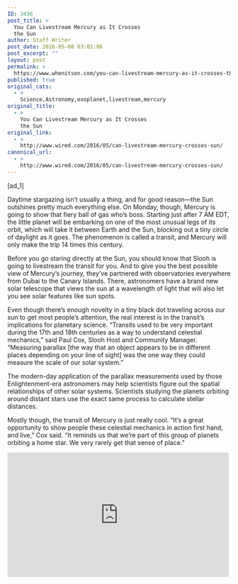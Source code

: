 ```yaml
---
ID: 3436
post_title: >
  You Can Livestream Mercury as It Crosses
  the Sun
author: Staff Writer
post_date: 2016-05-08 03:02:06
post_excerpt: ""
layout: post
permalink: >
  https://www.whenitson.com/you-can-livestream-mercury-as-it-crosses-the-sun/
published: true
original_cats:
  - >
    Science,Astronomy,exoplanet,livestream,mercury
original_title:
  - >
    You Can Livestream Mercury as It Crosses
    the Sun
original_link:
  - >
    http://www.wired.com/2016/05/can-livestream-mercury-crosses-sun/
canonical_url:
  - >
    http://www.wired.com/2016/05/can-livestream-mercury-crosses-sun/
---
```

 [ad_1]
<br><div id="start-of-content"><p>Daytime stargazing isn’t usually a thing, and for good reason—the Sun outshines pretty much everything else. On Monday, though, Mercury is going to show that fiery ball of gas who’s boss. Starting just after 7 AM EDT, the little planet will be embarking on one of the most unusual legs of its orbit, which will take it between Earth and the Sun, blocking out a tiny circle of daylight as it goes. The phenomenon is called a transit, and Mercury will only make the trip 14 times this century.</p>
<p>Before you go staring directly at the Sun, you should know that Slooh is going to livestream the transit for you. And to give you the best possible view of Mercury’s journey, they’ve partnered with observatories everywhere from Dubai to the Canary Islands. There, astronomers have a brand new solar telescope that views the sun at a wavelength of light that will also let you see solar features like sun spots.</p>
<p>Even though there’s enough novelty in a tiny black dot traveling across our sun to get most people’s attention, the real interest is in the transit’s implications for planetary science. “Transits used to be very important during the 17th and 18th centuries as a way to understand celestial mechanics,” said Paul Cox, Slooh Host and Community Manager. “Measuring parallax [the way that an object appears to be in different places depending on your line of sight] was the one way they could measure the scale of our solar system.”</p>
<p>The modern-day application of the parallax measurements used by those Enlightenment-era astronomers may help scientists figure out the spatial relationships of other solar systems. Scientists studying the planets orbiting around distant stars use the exact same process to calculate stellar distances.</p>
<p>Mostly though, the transit of Mercury is just really cool. “It’s a great opportunity to show people these celestial mechanics in action first hand, and live,” Cox said. “It reminds us that we’re part of this group of planets orbiting a home star. We very rarely get that sense of place.”</p>
<p><iframe width="500" height="281" src="https://www.youtube.com/embed/rJwEIAN7UEQ?feature=oembed" frameborder="0" allowfullscreen=""/></p>
<p>You can go to <a href="http://www.slooh.com" target="_blank">Slooh.com</a> to join and watch this live broadcast, snap and share your own photos during the event, chat with audience members and interact with the hosts, and personally control Slooh’s telescopes.</p>

			<a class="visually-hidden skip-to-text-link focusable bg-white" href="#start-of-content">Go Back to Top. Skip To: Start of Article.</a>

			
</div>
<br>[ad_2]
<br><a href="http://www.wired.com/2016/05/can-livestream-mercury-crosses-sun/">Source </a>